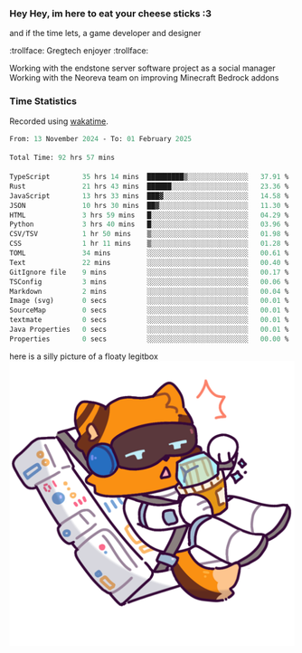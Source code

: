 ### Hey Hey, im here to eat your cheese sticks :3
and if the time lets, a game developer and designer

:trollface: Gregtech enjoyer :trollface:

Working with the endstone server software project as a social manager<br>
Working with the Neoreva team on improving Minecraft Bedrock addons

### Time Statistics
Recorded using [wakatime](https://wakatime.com).

<!--START_SECTION:waka-->

```ocaml
From: 13 November 2024 - To: 01 February 2025

Total Time: 92 hrs 57 mins

TypeScript        35 hrs 14 mins  █████████▒░░░░░░░░░░░░░░░   37.91 %
Rust              21 hrs 43 mins  ██████░░░░░░░░░░░░░░░░░░░   23.36 %
JavaScript        13 hrs 33 mins  ███▓░░░░░░░░░░░░░░░░░░░░░   14.58 %
JSON              10 hrs 30 mins  ██▓░░░░░░░░░░░░░░░░░░░░░░   11.30 %
HTML              3 hrs 59 mins   █░░░░░░░░░░░░░░░░░░░░░░░░   04.29 %
Python            3 hrs 40 mins   █░░░░░░░░░░░░░░░░░░░░░░░░   03.96 %
CSV/TSV           1 hr 50 mins    ▒░░░░░░░░░░░░░░░░░░░░░░░░   01.98 %
CSS               1 hr 11 mins    ▒░░░░░░░░░░░░░░░░░░░░░░░░   01.28 %
TOML              34 mins         ░░░░░░░░░░░░░░░░░░░░░░░░░   00.61 %
Text              22 mins         ░░░░░░░░░░░░░░░░░░░░░░░░░   00.40 %
GitIgnore file    9 mins          ░░░░░░░░░░░░░░░░░░░░░░░░░   00.17 %
TSConfig          3 mins          ░░░░░░░░░░░░░░░░░░░░░░░░░   00.06 %
Markdown          2 mins          ░░░░░░░░░░░░░░░░░░░░░░░░░   00.04 %
Image (svg)       0 secs          ░░░░░░░░░░░░░░░░░░░░░░░░░   00.01 %
SourceMap         0 secs          ░░░░░░░░░░░░░░░░░░░░░░░░░   00.01 %
textmate          0 secs          ░░░░░░░░░░░░░░░░░░░░░░░░░   00.01 %
Java Properties   0 secs          ░░░░░░░░░░░░░░░░░░░░░░░░░   00.01 %
Properties        0 secs          ░░░░░░░░░░░░░░░░░░░░░░░░░   00.00 %
```

<!--END_SECTION:waka-->

here is a silly picture of a floaty legitbox
![Silly legitbox](goobernoback_lower.png)
